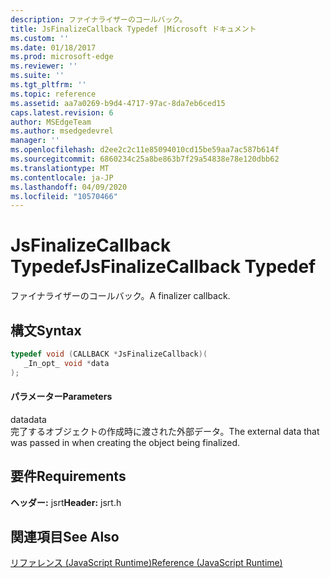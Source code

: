 ```yaml
---
description: ファイナライザーのコールバック。
title: JsFinalizeCallback Typedef |Microsoft ドキュメント
ms.custom: ''
ms.date: 01/18/2017
ms.prod: microsoft-edge
ms.reviewer: ''
ms.suite: ''
ms.tgt_pltfrm: ''
ms.topic: reference
ms.assetid: aa7a0269-b9d4-4717-97ac-8da7eb6ced15
caps.latest.revision: 6
author: MSEdgeTeam
ms.author: msedgedevrel
manager: ''
ms.openlocfilehash: d2ee2c2c11e85094010cd15be59aa7ac587b614f
ms.sourcegitcommit: 6860234c25a8be863b7f29a54838e78e120dbb62
ms.translationtype: MT
ms.contentlocale: ja-JP
ms.lasthandoff: 04/09/2020
ms.locfileid: "10570466"
---
```

# <span data-ttu-id="7008e-103">JsFinalizeCallback Typedef</span><span class="sxs-lookup"><span data-stu-id="7008e-103">JsFinalizeCallback Typedef</span></span>
<span data-ttu-id="7008e-104">ファイナライザーのコールバック。</span><span class="sxs-lookup"><span data-stu-id="7008e-104">A finalizer callback.</span></span>  
  
## <span data-ttu-id="7008e-105">構文</span><span class="sxs-lookup"><span data-stu-id="7008e-105">Syntax</span></span>  
  
```cpp  
typedef void (CALLBACK *JsFinalizeCallback)(  
   _In_opt_ void *data  
);  
```  
  
#### <span data-ttu-id="7008e-106">パラメーター</span><span class="sxs-lookup"><span data-stu-id="7008e-106">Parameters</span></span>  
 <span data-ttu-id="7008e-107">data</span><span class="sxs-lookup"><span data-stu-id="7008e-107">data</span></span>  
 <span data-ttu-id="7008e-108">完了するオブジェクトの作成時に渡された外部データ。</span><span class="sxs-lookup"><span data-stu-id="7008e-108">The external data that was passed in when creating the object being finalized.</span></span>  
  
## <span data-ttu-id="7008e-109">要件</span><span class="sxs-lookup"><span data-stu-id="7008e-109">Requirements</span></span>  
 <span data-ttu-id="7008e-110">**ヘッダー:** jsrt</span><span class="sxs-lookup"><span data-stu-id="7008e-110">**Header:** jsrt.h</span></span>  
  
## <span data-ttu-id="7008e-111">関連項目</span><span class="sxs-lookup"><span data-stu-id="7008e-111">See Also</span></span>  
 [<span data-ttu-id="7008e-112">リファレンス (JavaScript Runtime)</span><span class="sxs-lookup"><span data-stu-id="7008e-112">Reference (JavaScript Runtime)</span></span>](../chakra-hosting/reference-javascript-runtime.md)